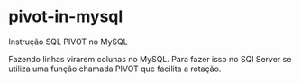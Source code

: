 # pivot-in-mysql
Instrução SQL PIVOT no MySQL

Fazendo linhas virarem colunas no MySQL.
Para fazer isso no SQl Server se utiliza uma função chamada PIVOT que facilita a rotação.
